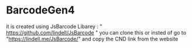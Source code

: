 # BarcodeGen4
it is created using JsBarcode Libarey :  " https://github.com/lindell/JsBarcode " you can clone this or 
insted of go to "https://lindell.me/JsBarcode/" and copy the CND link from the website


